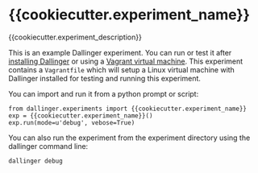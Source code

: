 # {{cookiecutter.experiment_name}}

{{cookiecutter.experiment_description}}

This is an example Dallinger experiment. You can run or test it after
[installing Dallinger](https://dallinger.readthedocs.io/en/latest/installing_dallinger_for_users.html)
or using a
[Vagrant virtual machine](https://dallinger.readthedocs.io/en/latest/vagrant_setup.html).
This experiment contains a `Vagrantfile` which will setup a Linux virtual machine
with Dallinger installed for testing and running this experiment.

You can import and run it from a python prompt or script:

    from dallinger.experiments import {{cookiecutter.experiment_name}}
    exp = {{cookiecutter.experiment_name}}()
    exp.run(mode=u'debug', vebose=True)

You can also run the experiment from the experiment directory using the
dallinger command line:

    dallinger debug
